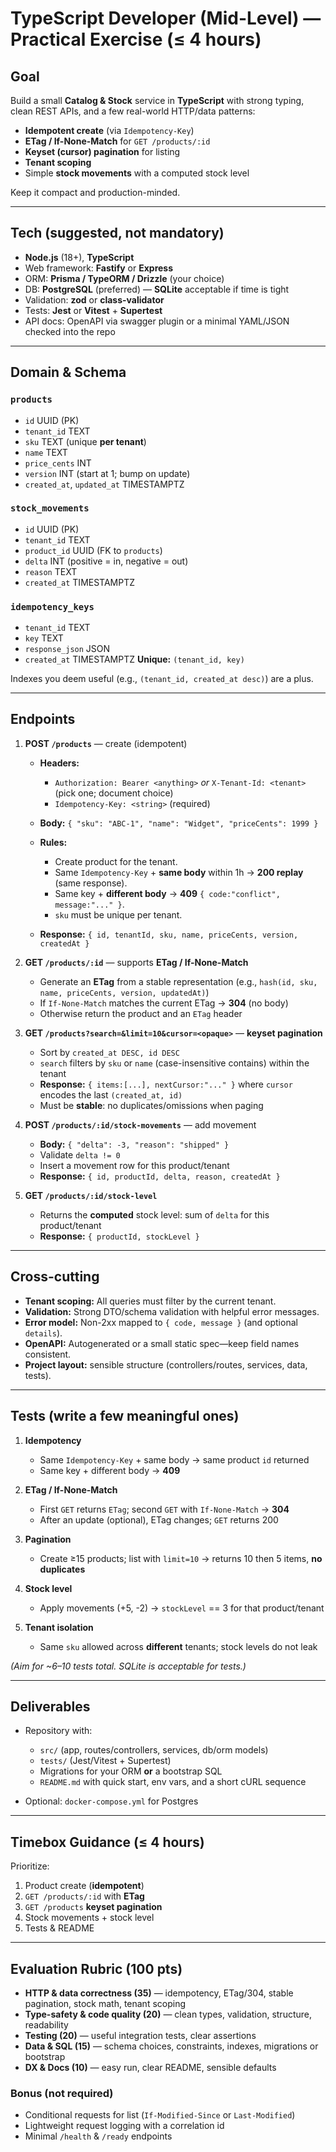 # TypeScript Developer (Mid-Level) — Practical Exercise (≤ 4 hours)

## Goal

Build a small **Catalog & Stock** service in **TypeScript** with strong typing, clean REST APIs, and a few real-world HTTP/data patterns:

* **Idempotent create** (via `Idempotency-Key`)
* **ETag / If-None-Match** for `GET /products/:id`
* **Keyset (cursor) pagination** for listing
* **Tenant scoping**
* Simple **stock movements** with a computed stock level

Keep it compact and production-minded.

---

## Tech (suggested, not mandatory)

* **Node.js** (18+), **TypeScript**
* Web framework: **Fastify** or **Express**
* ORM: **Prisma / TypeORM / Drizzle** (your choice)
* DB: **PostgreSQL** (preferred) — **SQLite** acceptable if time is tight
* Validation: **zod** or **class-validator**
* Tests: **Jest** or **Vitest** + **Supertest**
* API docs: OpenAPI via swagger plugin or a minimal YAML/JSON checked into the repo

---

## Domain & Schema

### `products`

* `id` UUID (PK)
* `tenant_id` TEXT
* `sku` TEXT (unique **per tenant**)
* `name` TEXT
* `price_cents` INT
* `version` INT (start at 1; bump on update)
* `created_at`, `updated_at` TIMESTAMPTZ

### `stock_movements`

* `id` UUID (PK)
* `tenant_id` TEXT
* `product_id` UUID (FK to `products`)
* `delta` INT (positive = in, negative = out)
* `reason` TEXT
* `created_at` TIMESTAMPTZ

### `idempotency_keys`

* `tenant_id` TEXT
* `key` TEXT
* `response_json` JSON
* `created_at` TIMESTAMPTZ
  **Unique:** `(tenant_id, key)`

Indexes you deem useful (e.g., `(tenant_id, created_at desc)`) are a plus.

---

## Endpoints

1. **POST `/products`** — create (idempotent)

   * **Headers:**

     * `Authorization: Bearer <anything>` *or* `X-Tenant-Id: <tenant>` (pick one; document choice)
     * `Idempotency-Key: <string>` (required)
   * **Body:** `{ "sku": "ABC-1", "name": "Widget", "priceCents": 1999 }`
   * **Rules:**

     * Create product for the tenant.
     * Same `Idempotency-Key` + **same body** within 1h → **200 replay** (same response).
     * Same key + **different body** → **409** `{ code:"conflict", message:"..." }`.
     * `sku` must be unique per tenant.
   * **Response:** `{ id, tenantId, sku, name, priceCents, version, createdAt }`

2. **GET `/products/:id`** — supports **ETag / If-None-Match**

   * Generate an **ETag** from a stable representation (e.g., `hash(id, sku, name, priceCents, version, updatedAt)`)
   * If `If-None-Match` matches the current ETag → **304** (no body)
   * Otherwise return the product and an `ETag` header

3. **GET `/products?search=&limit=10&cursor=<opaque>`** — **keyset pagination**

   * Sort by `created_at DESC, id DESC`
   * `search` filters by `sku` or `name` (case-insensitive contains) within the tenant
   * **Response:** `{ items:[...], nextCursor:"..." }` where `cursor` encodes the last `(created_at, id)`
   * Must be **stable**: no duplicates/omissions when paging

4. **POST `/products/:id/stock-movements`** — add movement

   * **Body:** `{ "delta": -3, "reason": "shipped" }`
   * Validate `delta != 0`
   * Insert a movement row for this product/tenant
   * **Response:** `{ id, productId, delta, reason, createdAt }`

5. **GET `/products/:id/stock-level`**

   * Returns the **computed** stock level: sum of `delta` for this product/tenant
   * **Response:** `{ productId, stockLevel }`

---

## Cross-cutting

* **Tenant scoping:** All queries must filter by the current tenant.
* **Validation:** Strong DTO/schema validation with helpful error messages.
* **Error model:** Non-2xx mapped to `{ code, message }` (and optional `details`).
* **OpenAPI:** Autogenerated or a small static spec—keep field names consistent.
* **Project layout:** sensible structure (controllers/routes, services, data, tests).

---

## Tests (write a few meaningful ones)

1. **Idempotency**

   * Same `Idempotency-Key` + same body → same product `id` returned
   * Same key + different body → **409**

2. **ETag / If-None-Match**

   * First `GET` returns `ETag`; second `GET` with `If-None-Match` → **304**
   * After an update (optional), ETag changes; `GET` returns 200

3. **Pagination**

   * Create ≥15 products; list with `limit=10` → returns 10 then 5 items, **no duplicates**

4. **Stock level**

   * Apply movements (+5, -2) → `stockLevel` == 3 for that product/tenant

5. **Tenant isolation**

   * Same `sku` allowed across **different** tenants; stock levels do not leak

*(Aim for \~6–10 tests total. SQLite is acceptable for tests.)*

---

## Deliverables

* Repository with:

  * `src/` (app, routes/controllers, services, db/orm models)
  * `tests/` (Jest/Vitest + Supertest)
  * Migrations for your ORM **or** a bootstrap SQL
  * `README.md` with quick start, env vars, and a short cURL sequence
* Optional: `docker-compose.yml` for Postgres

---

## Timebox Guidance (≤ 4 hours)

Prioritize:

1. Product create (**idempotent**)
2. `GET /products/:id` with **ETag**
3. `GET /products` **keyset pagination**
4. Stock movements + stock level
5. Tests & README

---

## Evaluation Rubric (100 pts)

* **HTTP & data correctness (35)** — idempotency, ETag/304, stable pagination, stock math, tenant scoping
* **Type-safety & code quality (20)** — clean types, validation, structure, readability
* **Testing (20)** — useful integration tests, clear assertions
* **Data & SQL (15)** — schema choices, constraints, indexes, migrations or bootstrap
* **DX & Docs (10)** — easy run, clear README, sensible defaults

### Bonus (not required)

* Conditional requests for list (`If-Modified-Since` or `Last-Modified`)
* Lightweight request logging with a correlation id
* Minimal `/health` & `/ready` endpoints
